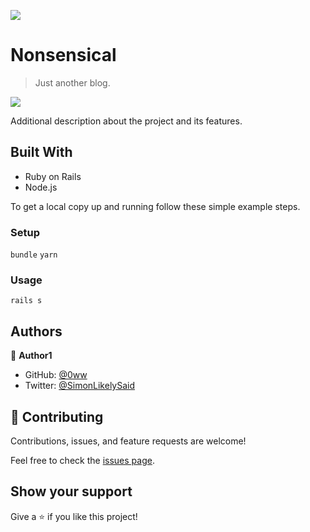 ![](https://img.shields.io/badge/Microverse-blueviolet)

# Nonsensical
> Just another blog.

![](https://media.giphy.com/media/l2ZE2FbssxGcEpLkQ/giphy.gif)

Additional description about the project and its features.

## Built With

- Ruby on Rails
- Node.js


To get a local copy up and running follow these simple example steps.

### Setup
`bundle` 
`yarn`

### Usage
`rails s`

## Authors

👤 **Author1**

- GitHub: [@0ww](https://github.com/0ww)
- Twitter: [@SimonLikelySaid](https://twitter.com/SimonLikelySaid)


## 🤝 Contributing

Contributions, issues, and feature requests are welcome!

Feel free to check the [issues page](../../issues/).


## Show your support

Give a ⭐️ if you like this project!


